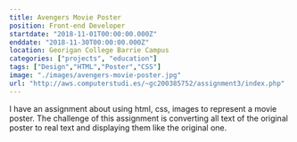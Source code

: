 ```yaml
---
title: Avengers Movie Poster
position: Front-end Developer
startdate: "2018-11-01T00:00:00.000Z"
enddate: "2018-11-30T00:00:00.000Z"
location: Georigan College Barrie Campus
categories: ["projects", "education"]
tags: ["Design","HTML","Poster","CSS"]
image: "./images/avengers-movie-poster.jpg"
url: "http://aws.computerstudi.es/~gc200385752/assignment3/index.php"
---
```


I have an assignment about using html, css, images to represent a movie poster. The challenge of this assignment is converting all text of the original poster to real text and displaying them like the original one.